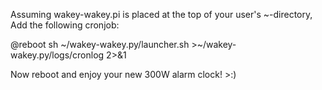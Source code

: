 Assuming wakey-wakey.pi is placed at the top of your user's ~-directory, Add the following cronjob:

@reboot sh ~/wakey-wakey.py/launcher.sh >~/wakey-wakey.py/logs/cronlog 2>&1

Now reboot and enjoy your new 300W alarm clock! >:)
